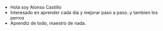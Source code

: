 - Hola soy Alonso Castillo
- Interesado en aprender cada día y mejorar paso a paso..y tambien los perros
- Aprendiz de todo, maestro de nada.



<!---
PhatDoge/PhatDoge is a ✨ special ✨ repository because its `README.md` (this file) appears on your GitHub profile.
You can click the Preview link to take a look at your changes.
--->
